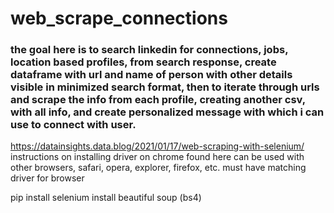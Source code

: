 # web_scrape_connections
 ### the goal here is to search linkedin for connections, jobs, location based profiles, from search response, create dataframe with url and name of person with other details visible in minimized search format, then to iterate through urls and scrape the info from each profile, creating another csv, with all info, and create personalized message with which i can use to connect with user.
https://datainsights.data.blog/2021/01/17/web-scraping-with-selenium/
instructions on installing driver on chrome found here
can be used with other browsers, safari, opera, explorer, firefox, etc. must have matching driver for browser

pip install selenium 
install beautiful soup (bs4)


